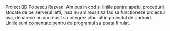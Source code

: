 Proiect BD Popescu Razvan.
Am pus in cod si liniile pentru apelul procedurii stocate de pe serverul lefti, insa nu am reusit sa fac sa functioneze proiectul asa, deoarece nu am reusit sa integrez jdbc-ul in proiectul de android. Liniile sunt comentate pentru ca programul sa poata fi rulat.
